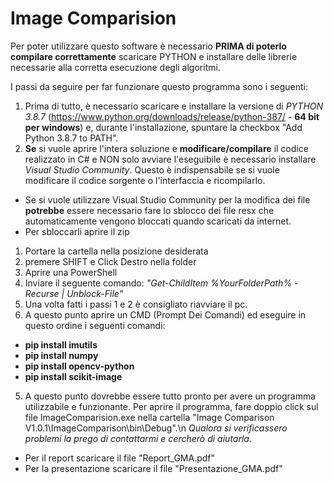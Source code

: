 # Image Comparision

Per poter utilizzare questo software è necessario **PRIMA di poterlo compilare correttamente** scaricare PYTHON e installare delle librerie necessarie alla corretta esecuzione degli algoritmi.

I passi da seguire per far funzionare questo programma sono i seguenti:

1. Prima di tutto, è necessario scaricare e installare la versione di *PYTHON 3.8.7* (https://www.python.org/downloads/release/python-387/ - **64 bit per windows**) e, durante l'installazione, spuntare la checkbox "Add Python 3.8.7 to PATH".
2. **Se** si vuole aprire l'intera soluzione e **modificare/compilare** il codice realizzato in C# e NON solo avviare l'eseguibile è necessario installare *Visual Studio Community*. Questo è indispensabile se si vuole modificare il codice sorgente o l'interfaccia e ricompilarlo.
- Se si vuole utilizzare Visual Studio Community per la modifica dei file **potrebbe** essere necessario fare lo sblocco dei file resx che automaticamente vengono bloccati quando scaricati da internet.
- Per sbloccarli aprire il zip
1. Portare la cartella nella posizione desiderata
2. premere SHIFT e Click Destro nella folder
3. Aprire una PowerShell
4. Inviare il seguente comando: _"Get-ChildItem %YourFolderPath% -Recurse | Unblock-File"_
3. Una volta fatti i passi 1 e 2 è consigliato riavviare il pc.
4. A questo punto aprire un CMD (Prompt Dei Comandi) ed eseguire in questo ordine i seguenti comandi:
- **pip install imutils**
- **pip install numpy**
- **pip install opencv-python**
- **pip install scikit-image**
5. A questo punto dovrebbe essere tutto pronto per avere un programma utilizzabile e funzionante. Per aprire il programma, fare doppio click sul file ImageComparision.exe nella cartella "Image Comparison V1.0.1\ImageComparison\bin\Debug".\n
*Qualora si verificassero problemi la prego di contattarmi e cercherò di aiutarla*.

- Per il report scaricare il file "Report_GMA.pdf"
- Per la presentazione scaricare il file "Presentazione_GMA.pdf"
